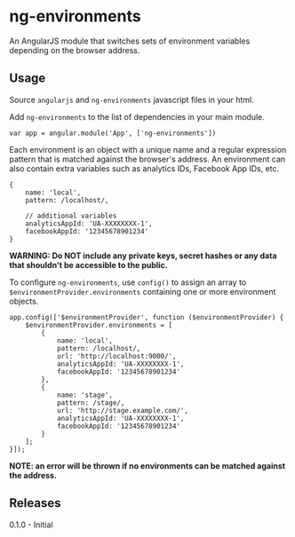 # ng-environments

An AngularJS module that switches sets of environment variables depending on the browser address.

## Usage

Source `angularjs` and `ng-environments` javascript files in your html.

Add `ng-environments` to the list of dependencies in your main module.
```
var app = angular.module('App', ['ng-environments'])
```
Each environment is an object with a unique name and a regular expression pattern that is matched against the browser's address. An environment can also contain extra variables such as analytics IDs, Facebook App IDs, etc.
```
{
    name: 'local',
    pattern: /localhost/,

    // additional variables
    analyticsAppId: 'UA-XXXXXXXX-1',
    facebookAppId: '12345678901234'
}
```
**WARNING: Do NOT include any private keys, secret hashes or any data that shouldn't be accessible to the public.**

To configure `ng-environments`, use `config()` to assign an array to `$environmentProvider.environments` containing one or more environment objects.
```
app.config(['$environmentProvider', function ($environmentProvider) {
    $environmentProvider.environments = [
        {
            name: 'local',
            pattern: /localhost/,
            url: 'http://localhost:9000/',
            analyticsAppId: 'UA-XXXXXXXX-1',
            facebookAppId: '12345678901234'
        },
        {
            name: 'stage',
            pattern: /stage/,
            url: 'http://stage.example.com/',
            analyticsAppId: 'UA-XXXXXXXX-1',
            facebookAppId: '12345678901234'
        }
    ];
}]);
```
**NOTE: an error will be thrown if no environments can be matched against the address.**

## Releases

0.1.0 - Initial
